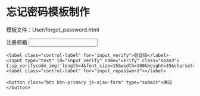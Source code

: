 # 忘记密码模板制作

模板文件：User/forgot_password.html

<form class="form-horizontal js-ajax-form" action="{:U('user/login/doforgot_password')}" method="post">
    <label class="control-label" for="input_email">注册邮箱</label>
    <input type="email" id="input_email" name="email" class="span3">
    
    <label class="control-label" for="input_verify">验证码</label>
    <input type="text" id="input_verify" name="verify" class="span3">
    {:sp_verifycode_img('length=4&font_size=15&width=100&height=35&charset=1234567890')}
    <label class="control-label" for="input_repassword"></label>
    
    <button class="btn btn-primary js-ajax-form" type="submit">确定</button>
</form>